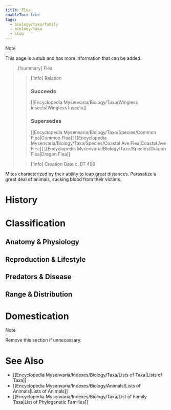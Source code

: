 ```yaml
---
title: Flea
enableToc: true
tags:
  - biology/taxa/family
  - biology/taxa
  - stub
---
```


> [!note]
> This page is a stub and has more information that can be added.

> [!summary] Flea
> > [!info] Relation
> > ### Succeeds
> > [[Encyclopedia Mysenvaria/Biology/Taxa/Wingless Insects|Wingless Insects]]
> > ### Supersedes
> > [[Encyclopedia Mysenvaria/Biology/Taxa/Species/Common Flea|Common Flea]]
> > [[Encyclopedia Mysenvaria/Biology/Taxa/Species/Coastal Ave Flea|Coastal Ave Flea]]
> > [[Encyclopedia Mysenvaria/Biology/Taxa/Species/Dragon Flea|Dragon Flea]]
>
> > [!info] Creation Date
> > c. BT 496

Mites characterized by their ability to leap great distances. Parasatize a great deal of animals, sucking blood from their victims.
# History

# Classification
## Anatomy & Physiology

## Reproduction & Lifestyle

## Predators & Disease

## Range & Distribution

# Domestication

> [!note]
> Remove this section if unnecessary.
# See Also
- [[Encyclopedia Mysenvaria/Indexes/Biology/Taxa/Lists of Taxa|Lists of Taxa]]
- [[Encyclopedia Mysenvaria/Indexes/Biology/Animals/Lists of Animals|Lists of Animals]]
- [[Encyclopedia Mysenvaria/Indexes/Biology/Taxa/List of Family Taxa|List of Phylogenetic Families]]